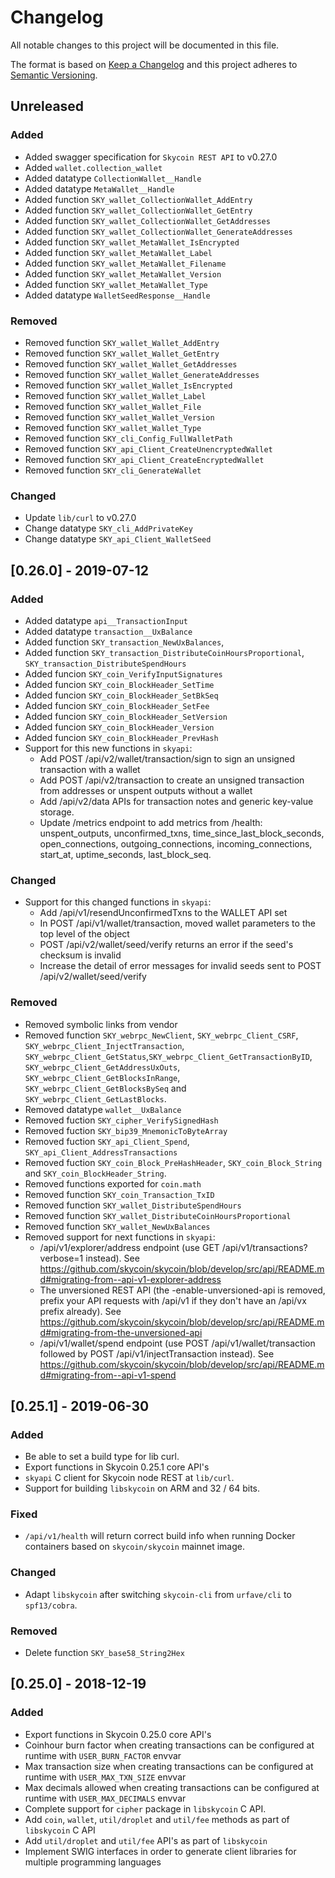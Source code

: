 # Changelog

All notable changes to this project will be documented in this file.

The format is based on [Keep a Changelog](http://keepachangelog.com/en/1.0.0/)
and this project adheres to [Semantic Versioning](http://semver.org/spec/v2.0.0.html).

## Unreleased

### Added

- Added swagger specification for `Skycoin REST API` to v0.27.0
- Added `wallet.collection_wallet`
- Added datatype `CollectionWallet__Handle`
- Added datatype `MetaWallet__Handle`
- Added function `SKY_wallet_CollectionWallet_AddEntry`
- Added function `SKY_wallet_CollectionWallet_GetEntry`
- Added function `SKY_wallet_CollectionWallet_GetAddresses`
- Added function `SKY_wallet_CollectionWallet_GenerateAddresses`
- Added function `SKY_wallet_MetaWallet_IsEncrypted`
- Added function `SKY_wallet_MetaWallet_Label`
- Added function `SKY_wallet_MetaWallet_Filename`
- Added function `SKY_wallet_MetaWallet_Version`
- Added function `SKY_wallet_MetaWallet_Type`
- Added datatype `WalletSeedResponse__Handle`

### Removed

- Removed function `SKY_wallet_Wallet_AddEntry`
- Removed function `SKY_wallet_Wallet_GetEntry`
- Removed function `SKY_wallet_Wallet_GetAddresses`
- Removed function `SKY_wallet_Wallet_GenerateAddresses`
- Removed function `SKY_wallet_Wallet_IsEncrypted`
- Removed function `SKY_wallet_Wallet_Label`
- Removed function `SKY_wallet_Wallet_File`
- Removed function `SKY_wallet_Wallet_Version`
- Removed function `SKY_wallet_Wallet_Type`
- Removed function `SKY_cli_Config_FullWalletPath`
- Removed function `SKY_api_Client_CreateUnencryptedWallet`
- Removed function `SKY_api_Client_CreateEncryptedWallet`
- Removed function `SKY_cli_GenerateWallet`

### Changed

- Update `lib/curl` to v0.27.0
- Change datatype `SKY_cli_AddPrivateKey`
- Change datatype `SKY_api_Client_WalletSeed`

## [0.26.0] - 2019-07-12

### Added

- Added datatype `api__TransactionInput`
- Added datatype `transaction__UxBalance`
- Added function `SKY_transaction_NewUxBalances`,
- Added function `SKY_transaction_DistributeCoinHoursProportional`, `SKY_transaction_DistributeSpendHours`
- Added funcion `SKY_coin_VerifyInputSignatures`
- Added funcion `SKY_coin_BlockHeader_SetTime`
- Added funcion `SKY_coin_BlockHeader_SetBkSeq`
- Added funcion `SKY_coin_BlockHeader_SetFee`
- Added funcion `SKY_coin_BlockHeader_SetVersion`
- Added funcion `SKY_coin_BlockHeader_Version`
- Added funcion `SKY_coin_BlockHeader_PrevHash`
- Support for this new functions in `skyapi`:
  - Add POST /api/v2/wallet/transaction/sign to sign an unsigned transaction with a wallet
  - Add POST /api/v2/transaction to create an unsigned transaction from addresses or unspent outputs without a wallet
  - Add /api/v2/data APIs for transaction notes and generic key-value storage.
  - Update /metrics endpoint to add metrics from /health: unspent_outputs, unconfirmed_txns, time_since_last_block_seconds, open_connections, outgoing_connections, incoming_connections, start_at, uptime_seconds, last_block_seq.

### Changed

- Support for this changed functions in `skyapi`:
  - Add /api/v1/resendUnconfirmedTxns to the WALLET API set
  - In POST /api/v1/wallet/transaction, moved wallet parameters to the top level of the object
  - POST /api/v2/wallet/seed/verify returns an error if the seed's checksum is invalid
  - Increase the detail of error messages for invalid seeds sent to POST /api/v2/wallet/seed/verify

### Removed

- Removed symbolic links from vendor
- Removed function `SKY_webrpc_NewClient`, `SKY_webrpc_Client_CSRF`, `SKY_webrpc_Client_InjectTransaction`, `SKY_webrpc_Client_GetStatus`,`SKY_webrpc_Client_GetTransactionByID`, `SKY_webrpc_Client_GetAddressUxOuts`, `SKY_webrpc_Client_GetBlocksInRange`, `SKY_webrpc_Client_GetBlocksBySeq` and `SKY_webrpc_Client_GetLastBlocks`.
- Removed datatype `wallet__UxBalance`
- Removed fuction `SKY_cipher_VerifySignedHash`
- Removed fuction `SKY_bip39_MnemonicToByteArray`
- Removed fuction `SKY_api_Client_Spend`, `SKY_api_Client_AddressTransactions`
- Removed fuction `SKY_coin_Block_PreHashHeader`, `SKY_coin_Block_String` and `SKY_coin_BlockHeader_String`.
- Removed functions exported for `coin.math`
- Removed function `SKY_coin_Transaction_TxID`
- Removed function `SKY_wallet_DistributeSpendHours`
- Removed function `SKY_wallet_DistributeCoinHoursProportional`
- Removed function `SKY_wallet_NewUxBalances`
- Removed support for next functions in `skyapi`:
  - /api/v1/explorer/address endpoint (use GET /api/v1/transactions?verbose=1 instead). See https://github.com/skycoin/skycoin/blob/develop/src/api/README.md#migrating-from--api-v1-explorer-address
  - The unversioned REST API (the -enable-unversioned-api is removed, prefix your API requests with /api/v1 if they don't have an /api/vx prefix already). See https://github.com/skycoin/skycoin/blob/develop/src/api/README.md#migrating-from-the-unversioned-api
  - /api/v1/wallet/spend endpoint (use POST /api/v1/wallet/transaction followed by POST /api/v1/injectTransaction instead). See https://github.com/skycoin/skycoin/blob/develop/src/api/README.md#migrating-from--api-v1-spend

## [0.25.1] - 2019-06-30

### Added

- Be able to set a build type for lib curl.
- Export functions in Skycoin 0.25.1 core API's
- `skyapi` C client for Skycoin node REST at `lib/curl`.
- Support for building `libskycoin` on ARM and 32 / 64 bits.

### Fixed

- `/api/v1/health` will return correct build info when running Docker containers based on `skycoin/skycoin` mainnet image.

### Changed

- Adapt `libskycoin` after switching `skycoin-cli` from `urfave/cli` to `spf13/cobra`.

### Removed

- Delete function `SKY_base58_String2Hex`

## [0.25.0] - 2018-12-19

### Added

- Export functions in Skycoin 0.25.0 core API's
- Coinhour burn factor when creating transactions can be configured at runtime with `USER_BURN_FACTOR` envvar
- Max transaction size when creating transactions can be configured at runtime with `USER_MAX_TXN_SIZE` envvar
- Max decimals allowed when creating transactions can be configured at runtime with `USER_MAX_DECIMALS` envvar
- Complete support for `cipher` package in `libskycoin` C API.
- Add `coin`, `wallet`, `util/droplet` and `util/fee` methods as part of `libskycoin` C API
- Add `util/droplet` and `util/fee` API's as part of `libskycoin`
- Implement SWIG interfaces in order to generate client libraries for multiple programming languages
